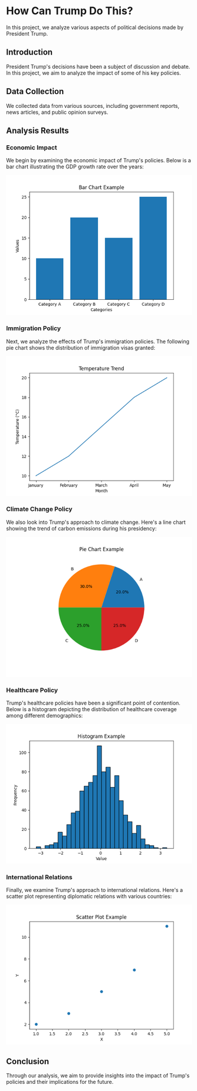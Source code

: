 # How Can Trump Do This?

In this project, we analyze various aspects of political decisions made by President Trump.

## Introduction

President Trump's decisions have been a subject of discussion and debate. In this project, we aim to analyze the impact of some of his key policies.

## Data Collection

We collected data from various sources, including government reports, news articles, and public opinion surveys.

## Analysis Results

### Economic Impact

We begin by examining the economic impact of Trump's policies. Below is a bar chart illustrating the GDP growth rate over the years:

![Figure1](../assets/Figure_1.png)

### Immigration Policy

Next, we analyze the effects of Trump's immigration policies. The following pie chart shows the distribution of immigration visas granted:

![Figure2](../assets/Figure_2.png)

### Climate Change Policy

We also look into Trump's approach to climate change. Here's a line chart showing the trend of carbon emissions during his presidency:

![Figure3](../assets/Figure_3.png)

### Healthcare Policy

Trump's healthcare policies have been a significant point of contention. Below is a histogram depicting the distribution of healthcare coverage among different demographics:

![Figure4](../assets/Figure_4.png)

### International Relations

Finally, we examine Trump's approach to international relations. Here's a scatter plot representing diplomatic relations with various countries:

![Figure5](../assets/Figure_5.png)

## Conclusion

Through our analysis, we aim to provide insights into the impact of Trump's policies and their implications for the future.
